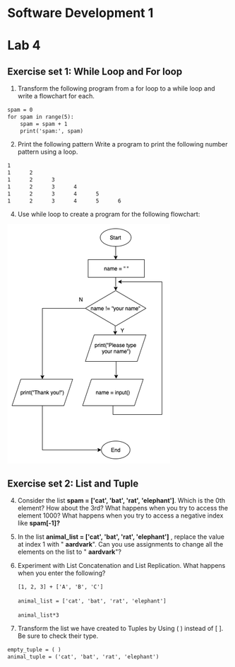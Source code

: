 # Software Development 1 
# Lab 4


## Exercise set 1: While Loop and For loop


1. Transform the following program from a for loop to a while loop and write a flowchart for each.
```
spam = 0
for spam in range(5):
    spam = spam + 1
    print('spam:', spam)
```
2. Print the following pattern
Write a program to print the following number pattern using a loop.
```
1
1      2
1      2      3
1      2      3      4
1      2      3      4      5      
1      2      3      4      5      6
```

4.  Use while loop to create a program for the following flowchart:

![Alt text](img_5.png?raw=false "Flowchart Exercise 5")

## Exercise set 2: List and Tuple

4. Consider the list **spam = [&#39;cat&#39;, &#39;bat&#39;, &#39;rat&#39;, &#39;elephant&#39;]**. Which is the 0th element? How about the 3rd? What happens when you try to access the element 1000? What happens when you try to access a negative index like **spam[-1]?**

5. In the list **animal\_list = [&#39;cat&#39;, &#39;bat&#39;, &#39;rat&#39;, &#39;elephant&#39;]** , replace the value at index 1 with &quot; **aardvark**&quot;. Can you use assignments to change all the elements on the list to &quot; **aardvark**&quot;?



6. Experiment with List Concatenation and List Replication. What happens when you enter the following?

       [1, 2, 3] + ['A', 'B', 'C']
       
       animal_list = ['cat', 'bat', 'rat', 'elephant']
       
       animal_list*3
 
7. Transform the list we have created to Tuples by Using ( ) instead of [ ]. Be sure to check their type.

```
empty_tuple = ( )
animal_tuple = ('cat', 'bat', 'rat', 'elephant')
```
